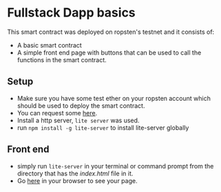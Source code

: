# Fullstack Dapp basics
This smart contract was deployed on ropsten's testnet and it consists of:
* A basic smart contract
* A simple front end page with buttons that can be used to call the functions in the smart contract.


## Setup
* Make sure you have some test ether on your ropsten account which should be used to deploy the smart contract.
* You can request some [here](https://faucet.egorfine.com/).
* Install a http server, `lite server` was used. 
* run `npm install -g lite-server` to install lite-server globally


## Front end
* simply run `lite-server` in your terminal or command prompt from the directory that has the *index.html* file in it.
* Go [here](http://127.0.0.1:3000/) in your browser to see your page.

